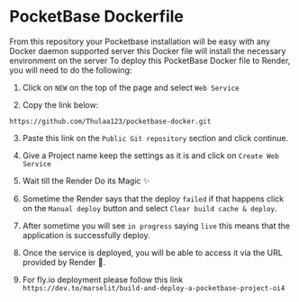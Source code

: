 # PocketBase Dockerfile

From this repository your Pocketbase installation will be easy with any Docker daemon supported server this Docker file will install the necessary environment on the server
To deploy this PocketBase Docker file to Render, you will need to do the following:

1. Click on `NEW` on the top of the page and select `Web Service`

2. Copy the link below:

```
https://github.com/Thulaa123/pocketbase-docker.git
```

3. Paste this link on the `Public Git repository` section and click continue.

4. Give a Project name keep the settings as it is and click on `Create Web Service`

5. Wait till the Render Do its Magic ✨

6. Sometime the Render says that the deploy `failed` if that happens click on the `Manual deploy` button and select `Clear build cache & deploy`.

7. After sometime you will see `in progress` saying `live` this means that the application is successfully deploy.

8. Once the service is deployed, you will be able to access it via the URL provided by Render 🚀.

9. For fly.io deployment please follow this link `https://dev.to/marselit/build-and-deploy-a-pocketbase-project-oi4`
